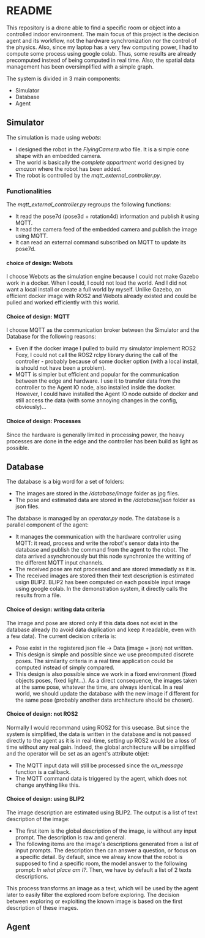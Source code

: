# README 

This repository is a drone able to find a specific room or object into a controlled indoor environment. The main focus of this project is the decision agent and its workflow, not the hardware synchronization nor the control of the physics. Also, since my laptop has a very few computing power, I had to compute some process using google colab. Thus, some results are already precomputed instead of being computed in real time. Also, the spatial data management has been oversimplified with a simple graph.

The system is divided in 3 main components:
* Simulator
* Database 
* Agent 

## Simulator 
The simulation is made using *webots*:
* I designed the robot in the *FlyingCamera.wbo* file. It is a simple cone shape with an embedded camera. 
* The world is basically the *complete appartment* world designed by *amazon* where the robot has been added.
* The robot is controlled by the *mqtt_external_controller.py*. 

### Functionalities
The *mqtt_external_controller.py* regroups the following functions:
* It read the pose7d (pose3d + rotation4d) information and publish it using MQTT. 
* It read the camera feed of the embedded camera and publish the image using MQTT.
* It can read an external command subscribed on MQTT to update its pose7d. 

#### choice of design: Webots
I choose Webots as the simulation engine because I could not make Gazebo work in a docker. When I could, I could not load the world. And I did not want a local install or create a full world by myself. Unlike Gazebo, an efficient docker image with ROS2 and Webots already existed and could be pulled and worked efficiently with this world. 

#### Choice of design: MQTT
I choose MQTT as the communication broker between the Simulator and the Database for the following reasons:
* Even if the docker image I pulled to build my simulator implement ROS2 Foxy, I could not call the ROS2 rclpy library during the call of the controller - probably because of some docker option (with a local install, is should not have been a problem). 
* MQTT is simpler but efficient and popular for the communication between the edge and hardware. I use it to transfer data from the controller to the Agent IO node, also installed inside the docker. However, I could have installed the Agent IO node outside of docker and still access the data (with some annoying changes in the config, obviously)...

#### Choice of design: Processes
Since the hardware is generally limited in processing power, the heavy processes are done in the edge and the controller has been build as light as possible.

## Database 
The database is a big word for a set of folders:
* The images are stored in the */database/image* folder as jpg files.
* The pose and estimated data are stored in the */database/json* folder as json files.

The database is managed by an *operator.py* node. The database is a parallel component of the agent:
* It manages the communication with the hardware controller using MQTT: it read, process and write the robot's sensor data into the database and publish the command from the agent to the robot. The data arrived asynchronously but this node synchronize the writting of the different MQTT input channels.
* The received pose are not processed and are stored immediatly as it is.
* The received images are stored then their text description is estimated usign BLIP2. BLIP2 has been computed on each possible input image using google colab. In the demonstration system, it directly calls the results from a file.

#### Choice of design: writing data criteria
The image and pose are stored only if this data does not exist in the database already (to avoid data duplication and keep it readable, even with a few data). The current decision criteria is:
* Pose exist in the registered json file -> Data (image + json) not written. 
* This design is simple and possible since we use precomputed discrete poses. The similarity criteria in a real time application could be computed instead of simply compared.
* This design is also possible since we work in a fixed environment (fixed objects poses, fixed light...). As a direct consequence, the images taken at the same pose, whatever the time, are always identical. In a real world, we should update the database with the new image if different for the same pose (probably another data architecture should be chosen). 

#### Choice of design: not ROS2
Normally I would recommand using ROS2 for this usecase. But since the system is simplified, the data is written in the database and is not passed directly to the agent as it is in real-time, setting up ROS2 would be a loss of time without any real gain. Indeed, the global architecture will be simplified and the operator will be set as an agent's attribute objet:
* The MQTT input data will still be processed since the *on_message* function is a callback.
* The MQTT command data is triggered by the agent, which does not change anything like this. 

#### Choice of design: using BLIP2
The image description are estimated using BLIP2. The output is a list of text description of the image:
* The first item is the global description of the image, ie without any input prompt. The description is raw and general.
* The following items are the image's descriptions generated from a list of input prompts. The description then can answer a question, or focus on a specific detail. By default, since we alreay know that the robot is supposed to find a specific room, the model answer to the following prompt: *In what place am I?*. Then, we have by default a list of 2 texts descriptions.

This process transforms an image as a text, which will be used by the agent later to easily filter the explored room before exploring. The decision between exploring or exploiting the known image is based on the first description of these images. 

## Agent 